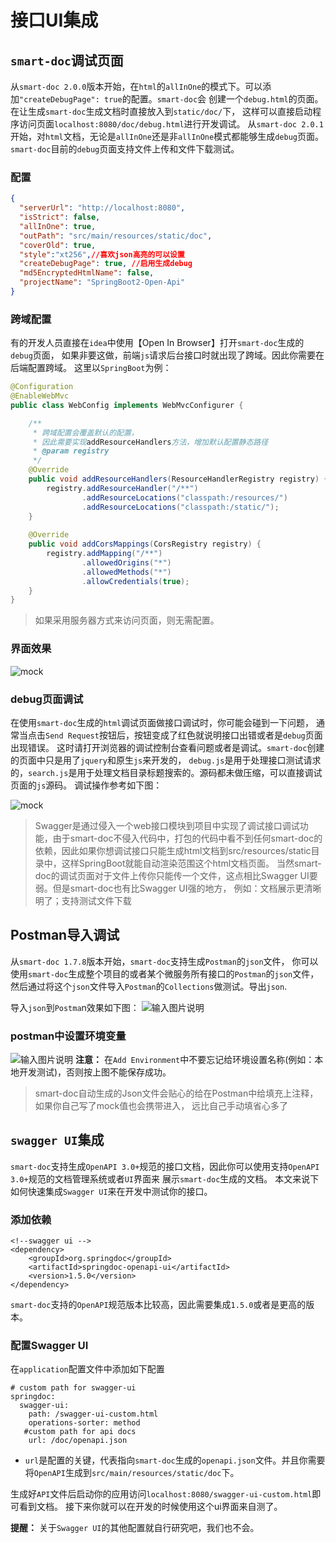 # 接口UI集成

## `smart-doc`调试页面

从`smart-doc 2.0.0`版本开始，在`html`的`allInOne`的模式下。可以添加`"createDebugPage": true`的配置。`smart-doc`会
创建一个`debug.html`的页面。 在让生成`smart-doc`生成文档时直接放入到`static/doc/`下，
这样可以直接启动程序访问页面`localhost:8080/doc/debug.html`进行开发调试。
从`smart-doc 2.0.1`开始，对`html`文档，无论是`allInOne`还是非`allInOne`模式都能够生成`debug`页面。`smart-doc`目前的`debug`页面支持文件上传和文件下载测试。

### 配置

```json
{
  "serverUrl": "http://localhost:8080",
  "isStrict": false,
  "allInOne": true,
  "outPath": "src/main/resources/static/doc",
  "coverOld": true,
  "style":"xt256",//喜欢json高亮的可以设置
  "createDebugPage": true, //启用生成debug
  "md5EncryptedHtmlName": false,
  "projectName": "SpringBoot2-Open-Api"
}
```
### 跨域配置
有的开发人员直接在`idea`中使用【Open In Browser】打开`smart-doc`生成的`debug`页面，
如果非要这做，前端`js`请求后台接口时就出现了跨域。因此你需要在后端配置跨域。
这里以`SpringBoot`为例：

```java
@Configuration
@EnableWebMvc
public class WebConfig implements WebMvcConfigurer {

    /**
     * 跨域配置会覆盖默认的配置，
     * 因此需要实现addResourceHandlers方法，增加默认配置静态路径
     * @param registry
     */
    @Override
    public void addResourceHandlers(ResourceHandlerRegistry registry) {
        registry.addResourceHandler("/**")
                .addResourceLocations("classpath:/resources/")
                .addResourceLocations("classpath:/static/");
    }
    
    @Override
    public void addCorsMappings(CorsRegistry registry) {
        registry.addMapping("/**")
                .allowedOrigins("*")
                .allowedMethods("*")
                .allowCredentials(true);
    }
}
```
> 如果采用服务器方式来访问页面，则无需配置。

### 界面效果
![mock](https://github.com/smart-doc-group/smart-doc-group.github.io/raw/master/docs/_images/mock.png "1.png")

### debug页面调试
在使用`smart-doc`生成的`html`调试页面做接口调试时，你可能会碰到一下问题，
通常当点击`Send Request`按钮后，按钮变成了红色就说明接口出错或者是`debug`页面出现错误。
这时请打开浏览器的调试控制台查看问题或者是调试。`smart-doc`创建的页面中只是用了`jquery`和原生`js`来开发的，
`debug.js`是用于处理接口测试请求的，`search.js`是用于处理文档目录标题搜索的。源码都未做压缩，可以直接调试页面的`js`源码。
调试操作参考如下图：

![mock](https://github.com/smart-doc-group/smart-doc-group.github.io/raw/master/docs/_images/debug-console.png "1.png")


> Swagger是通过侵入一个web接口模块到项目中实现了调试接口调试功能，由于smart-doc不侵入代码中，打包的代码中看不到任何smart-doc的
依赖，因此如果你想调试接口只能生成html文档到src/resources/static目录中，这样SpringBoot就能自动渲染范围这个html文档页面。
当然smart-doc的调试页面对于文件上传你只能传一个文件，这点相比Swagger UI要弱。但是smart-doc也有比Swagger UI强的地方，
例如：文档展示更清晰明了；支持测试文件下载

## Postman导入调试
从`smart-doc 1.7.8`版本开始，`smart-doc`支持生成`Postman`的`json`文件，
你可以使用`smart-doc`生成整个项目的或者某个微服务所有接口的`Postman`的`json`文件，
然后通过将这个`json`文件导入`Postman`的`Collections`做测试。导出`json`.


导入`json`到`Postma`n效果如下图：
![输入图片说明](https://github.com/smart-doc-group/smart-doc-group.github.io/raw/master/docs/_images/postman-import.png "postman.png")

### postman中设置环境变量

![输入图片说明](https://github.com/smart-doc-group/smart-doc-group.github.io/raw/master/docs/_images/postman-add-env.png "postman_set_env.png")
**注意：** 在`Add Environment`中不要忘记给环境设置名称(例如：本地开发测试)，否则按上图不能保存成功。

> smart-doc自动生成的Json文件会贴心的给在Postman中给填充上注释，如果你自己写了mock值也会携带进入，
远比自己手动填省心多了

## `swagger UI`集成

`smart-doc`支持生成`OpenAPI 3.0+`规范的接口文档，因此你可以使用支持`OpenAPI 3.0+`规范的文档管理系统或者`UI`界面来
展示`smart-doc`生成的文档。 本文来说下如何快速集成`Swagger UI`来在开发中测试你的接口。

### 添加依赖

```
<!--swagger ui -->
<dependency>
    <groupId>org.springdoc</groupId>
    <artifactId>springdoc-openapi-ui</artifactId>
    <version>1.5.0</version>
</dependency>
```
`smart-doc`支持的`OpenAPI`规范版本比较高，因此需要集成`1.5.0`或者是更高的版本。
### 配置Swagger UI
在`application`配置文件中添加如下配置
```
# custom path for swagger-ui
springdoc:
  swagger-ui:
    path: /swagger-ui-custom.html
    operations-sorter: method
   #custom path for api docs
    url: /doc/openapi.json
```
- `url`是配置的关键，代表指向`smart-doc`生成的`openapi.json`文件。并且你需要将`OpenAPI`生成到`src/main/resources/static/doc`下。


生成好`API`文件后启动你的应用访问`localhost:8080/swagger-ui-custom.html`即可看到文档。
接下来你就可以在开发的时候使用这个ui界面来自测了。

**提醒：** 关于`Swagger UI`的其他配置就自行研究吧，我们也不会。
